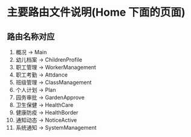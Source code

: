 # 主要路由文件说明(Home 下面的页面)

## 路由名称对应

1. 概况 -> Main
2. 幼儿档案 -> ChildrenProfile
3. 职工管理 -> WorkerManagement
4. 职工考勤 -> Attdance
5. 班级管理 -> ClassManagement
6. 个人计划 -> Plan
7. 园务审批 -> GardenApprove
8. 卫生保健 -> HealthCare
9. 健康防疫 -> HealthBorder
10. 通知动态 -> NoticeActive
11. 系统通知 -> SystemManagement
